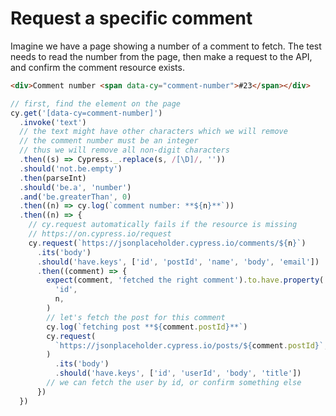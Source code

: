 # Request a specific comment

Imagine we have a page showing a number of a comment to fetch. The test needs to read the number from the page, then make a request to the API, and confirm the comment resource exists.

<!-- fiddle Request a specific comment -->

```html
<div>Comment number <span data-cy="comment-number">#23</span></div>
```

```js
// first, find the element on the page
cy.get('[data-cy=comment-number]')
  .invoke('text')
  // the text might have other characters which we will remove
  // the comment number must be an integer
  // thus we will remove all non-digit characters
  .then((s) => Cypress._.replace(s, /[\D]/, ''))
  .should('not.be.empty')
  .then(parseInt)
  .should('be.a', 'number')
  .and('be.greaterThan', 0)
  .then((n) => cy.log(`comment number: **${n}**`))
  .then((n) => {
    // cy.request automatically fails if the resource is missing
    // https://on.cypress.io/request
    cy.request(`https://jsonplaceholder.cypress.io/comments/${n}`)
      .its('body')
      .should('have.keys', ['id', 'postId', 'name', 'body', 'email'])
      .then((comment) => {
        expect(comment, 'fetched the right comment').to.have.property(
          'id',
          n,
        )
        // let's fetch the post for this comment
        cy.log(`fetching post **${comment.postId}**`)
        cy.request(
          `https://jsonplaceholder.cypress.io/posts/${comment.postId}`,
        )
          .its('body')
          .should('have.keys', ['id', 'userId', 'body', 'title'])
        // we can fetch the user by id, or confirm something else
      })
  })
```

<!-- fiddle-end -->
